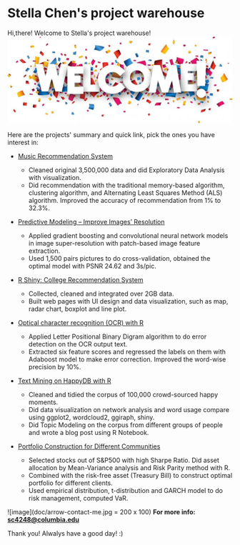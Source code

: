 # Stella Chen's project warehouse

Hi,there!
Welcome to Stella's project warehouse!
![image](doc/welcome-2-1030x397.jpg)

Here are the projects' summary and quick link, pick the ones you have interest in:

+ [Music Recommendation System](https://github.com/stella-chen28/My-repository/tree/master/Music%20Recommendation%20System)
    + Cleaned original 3,500,000 data and did Exploratory Data Analysis with visualization.
    + Did recommendation with the traditional memory-based algorithm, clustering algorithm, and Alternating Least Squares Method (ALS) algorithm. Improved the accuracy of recommendation from 1% to 32.3%.

+ [Predictive Modeling – Improve Images’ Resolution](https://github.com/stella-chen28/My-repository/tree/master/Predictive%20Modeling%20%E2%80%93%20Improve%20Images%E2%80%99%20Resolution)
    + Applied gradient boosting and convolutional neural network models in image super-resolution with patch-based image feature extraction.
    + Used 1,500 pairs pictures to do cross-validation, obtained the optimal model with PSNR 24.62 and 3s/pic.

+ [R Shiny: College Recommendation System](https://github.com/stella-chen28/My-repository/tree/master/R%20Shiny-College%20Recommendation%20System)
    + Collected, cleaned and integrated over 2GB data.
    + Built web pages with UI design and data visualization, such as map, radar chart, boxplot and line plot.
    
+ [Optical character recognition (OCR) with R](https://github.com/stella-chen28/My-repository/tree/master/Optical%20character%20recognition%20(OCR)%20with%20R)
    + Applied Letter Positional Binary Digram algorithm to do error detection on the OCR output text.
    + Extracted six feature scores and regressed the labels on them with Adaboost model to make error correction. Improved the word-wise precision by 10%.
    
+ [Text Mining on HappyDB with R](https://github.com/stella-chen28/My-repository/tree/master/Text%20Mining%20on%20HappyDB%20with%20R)
    + Cleaned and tidied the corpus of 100,000 crowd-sourced happy moments.
    + Did data visualization on network analysis and word usage compare using ggplot2, wordcloud2, ggiraph, shiny.
    + Did Topic Modeling on the corpus from different groups of people and wrote a blog post using R Notebook.
    
+ [Portfolio Construction for Different Communities](https://github.com/stella-chen28/My-repository/tree/master/Portfolio%20Construction%20for%20Different%20Communities)
    + Selected stocks out of S&P500 with high Sharpe Ratio. Did asset allocation by Mean-Variance analysis and Risk Parity method with R.
    + Combined with the risk-free asset (Treasury Bill) to construct optimal portfolio for different clients.
    + Used empirical distribution, t-distribution and GARCH model to do risk management, computed VaR.


![image](doc/arrow-contact-me.jpg = 200 x 100)
**For more info: sc4248@columbia.edu**

Thank you! Alwalys have a good day! :)
